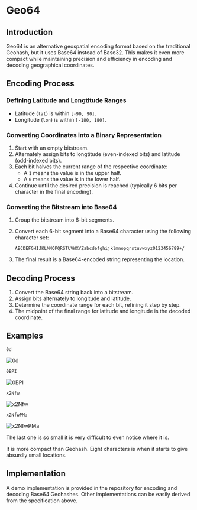 
# Geo64

## Introduction

Geo64 is an alternative geospatial encoding format based on the traditional Geohash, but it uses Base64 instead of Base32. This makes it even more compact while maintaining precision and efficiency in encoding and decoding geographical coordinates.

## Encoding Process

### Defining Latitude and Longtitude Ranges

-   Latitude (`lat`) is within `[-90, 90]`.
-   Longitude (`lon`) is within `[-180, 180]`.

### Converting Coordinates into a Binary Representation

1.  Start with an empty bitstream.
2.  Alternately assign bits to longtitude (even-indexed bits) and latitude (odd-indexed bits).
3.  Each bit halves the current range of the respective coordinate:
    -   A `1` means the value is in the upper half.
    -   A `0` means the value is in the lower half.
4.  Continue until the desired precision is reached (typically 6 bits per character in the final encoding).

### Converting the Bitstream into Base64

1.  Group the bitstream into 6-bit segments.
2.  Convert each 6-bit segment into a Base64 character using the following character set:
    
    ```
    ABCDEFGHIJKLMNOPQRSTUVWXYZabcdefghijklmnopqrstuvwxyz0123456789+/
    ```
    
3.  The final result is a Base64-encoded string representing the location.

## Decoding Process

1.  Convert the Base64 string back into a bitstream.
2.  Assign bits alternately to longitude and latitude.
3.  Determine the coordinate range for each bit, refining it step by step.
4.  The midpoint of the final range for latitude and longitude is the decoded coordinate.

## Examples
`0d`

![0d](https://github.com/user-attachments/assets/9b0e04c7-44c8-4569-a5d1-a781ca5499ca)

`0BPI`

![0BPI](https://github.com/user-attachments/assets/570d23e5-bf08-4e8b-bfbf-5d939fd6a944)

`x2Nfw`

![x2Nfw](https://github.com/user-attachments/assets/cac1b7d1-08ad-4bf7-89c4-75782b91a013)

`x2NfwPMa`

![x2NfwPMa](https://github.com/user-attachments/assets/3f65913a-4eb1-497f-970d-32f52d7e4f4e)

The last one is so small it is very difficult to even notice where it is.

It is more compact than Geohash. Eight characters is when it starts to give absurdly small locations. 


## Implementation

A demo implementation is provided in the repository for encoding and decoding Base64 Geohashes. Other implementations can be easily derived from the specification above.
